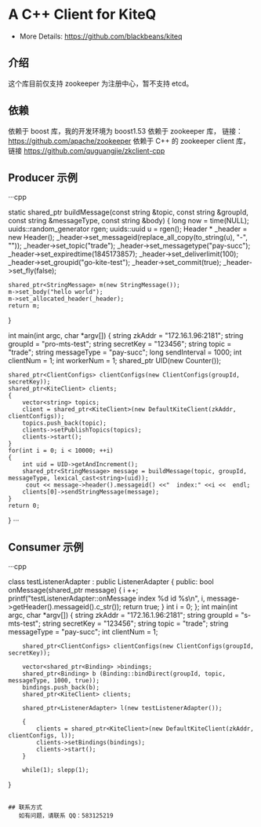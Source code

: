 A C++ Client for KiteQ
========================
* More Details: https://github.com/blackbeans/kiteq

## 介绍
  这个库目前仅支持 zookeeper 为注册中心，暂不支持 etcd。

## 依赖
  依赖于 boost 库，我的开发环境为 boost1.53 
  依赖于 zookeeper 库， 链接：https://github.com/apache/zookeeper
  依赖于 C++ 的 zookeeper client 库， 链接 https://github.com/quguangjie/zkclient-cpp
  
## Producer 示例
···cpp

static shared_ptr<StringMessage> buildMessage(const string &topic, const string &groupId, const string &messageType, const string &body)
{
    long  now = time(NULL);
    uuids::random_generator  rgen;
    uuids::uuid u = rgen();
    Header * _header = new Header();
    _header->set_messageid(replace_all_copy(to_string(u), "-", ""));
    _header->set_topic("trade");
    _header->set_messagetype("pay-succ");
    _header->set_expiredtime(1845173857);
    _header->set_deliverlimit(100);
    _header->set_groupid("go-kite-test");
    _header->set_commit(true);
    _header->set_fly(false);

    shared_ptr<StringMessage> m(new StringMessage());
    m->set_body("hello world");
    m->set_allocated_header(_header);
    return m;
}

int main(int argc, char *argv[])
{
    string zkAddr = "172.16.1.96:2181";
    string groupId = "pro-mts-test";
    string secretKey = "123456";
    string topic = "trade";
    string messageType = "pay-succ";
    long sendInterval = 1000;
    int clientNum = 1;
    int workerNum = 1;
    shared_ptr<Counter> UID(new Counter());

    shared_ptr<ClientConfigs> clientConfigs(new ClientConfigs(groupId, secretKey));
    shared_ptr<KiteClient> clients;
    {
        vector<string> topics;
        client = shared_ptr<KiteClient>(new DefaultKiteClient(zkAddr, clientConfigs));
        topics.push_back(topic);
        clients->setPublishTopics(topics);
        clients->start();
    }
    for(int i = 0; i < 10000; ++i)
    {
        int uid = UID->getAndIncrement();
        shared_ptr<StringMessage> message = buildMessage(topic, groupId, messageType, lexical_cast<string>(uid));
         cout << message->header().messageid() <<"  index:" <<i <<  endl;
        clients[0]->sendStringMessage(message);
    }
    return 0;
}
···


## Consumer 示例
···cpp

class testListenerAdapter : public ListenerAdapter
{
public:
    bool onMessage(shared_ptr<Message> message) {
        i ++;
        printf("testListenerAdapter::onMessage index %d id %s\n", i, message->getHeader().messageid().c_str());
        return true;
    }
    int  i = 0;
};
int main(int argc, char *argv[])
{
        string zkAddr = "172.16.1.96:2181";
        string groupId = "s-mts-test";
        string secretKey = "123456";
        string topic = "trade";
        string messageType = "pay-succ";
        int clientNum = 1;

        shared_ptr<ClientConfigs> clientConfigs(new ClientConfigs(groupId, secretKey));

        vector<shared_ptr<Binding> >bindings;
        shared_ptr<Binding> b (Binding::bindDirect(groupId, topic, messageType, 1000, true));
        bindings.push_back(b);
        shared_ptr<KiteClient> clients;

        shared_ptr<ListenerAdapter> l(new testListenerAdapter());
        
        {
            clients = shared_ptr<KiteClient>(new DefaultKiteClient(zkAddr, clientConfigs, l));
            clients->setBindings(bindings);
            clients->start();
        }
        
        while(1); slepp(1);
}
```

## 联系方式
   如有问题，请联系 QQ：583125219
   
